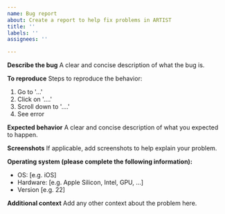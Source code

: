 ```yaml
---
name: Bug report
about: Create a report to help fix problems in ARTIST
title: ''
labels: ''
assignees: ''

---
```


**Describe the bug**
A clear and concise description of what the bug is.

**To reproduce**
Steps to reproduce the behavior:
1. Go to '...'
2. Click on '....'
3. Scroll down to '....'
4. See error

**Expected behavior**
A clear and concise description of what you expected to happen.

**Screenshots**
If applicable, add screenshots to help explain your problem.

**Operating system (please complete the following information):**
 - OS: [e.g. iOS]
-  Hardware: [e.g. Apple Silicon, Intel, GPU, ...]
 - Version [e.g. 22]

**Additional context**
Add any other context about the problem here.
